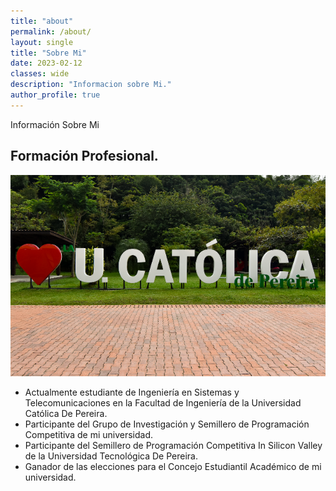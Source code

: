 ```yaml
---
title: "about"
permalink: /about/
layout: single
title: "Sobre Mi"
date: 2023-02-12
classes: wide
description: "Informacion sobre Mi."
author_profile: true
---
```


Información Sobre Mi

## Formación Profesional.

![Universidad](/assets/images/about/uni.png)

- Actualmente estudiante de Ingeniería en Sistemas y Telecomunicaciones en la Facultad de Ingeniería de la Universidad Católica De Pereira.
- Participante del Grupo de Investigación y Semillero de Programación Competitiva de mi universidad.
- Participante del Semillero de Programación Competitiva In Silicon Valley de la Universidad Tecnológica De Pereira.
- Ganador de las elecciones para el Concejo Estudiantil Académico de mi universidad.